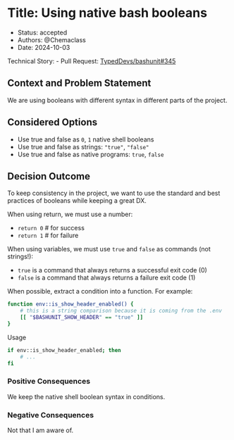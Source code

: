 # Title: Using native bash booleans

* Status: accepted
* Authors: @Chemaclass
* Date: 2024-10-03

Technical Story:
    - Pull Request: [TypedDevs/bashunit#345](https://github.com/TypedDevs/bashunit/pull/345#discussion_r1782226289)

## Context and Problem Statement

We are using booleans with different syntax in different parts of the project.

## Considered Options

* Use true and false as `0`, `1` native shell booleans
* Use true and false as strings: `"true"`, `"false"`
* Use true and false as native programs: `true`, `false`

## Decision Outcome

To keep consistency in the project, we want to use the standard and best practices of booleans while
keeping a great DX.

When using return, we must use a number:
- `return 0` # for success
- `return 1` # for failure

When using variables, we must use `true` and `false` as commands (not strings!):
- `true` is a command that always returns a successful exit code (0)
- `false` is a command that always returns a failure exit code (1)

When possible, extract a condition into a function. For example:
```bash
function env::is_show_header_enabled() {
    # this is a string comparison because it is coming from the .env
    [[ "$BASHUNIT_SHOW_HEADER" == "true" ]]
}
```
Usage
```bash
if env::is_show_header_enabled; then
    # ...
fi
```

### Positive Consequences

We keep the native shell boolean syntax in conditions.

### Negative Consequences

Not that I am aware of.
